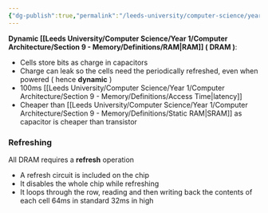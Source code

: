 ```yaml
---
{"dg-publish":true,"permalink":"/leeds-university/computer-science/year-1/computer-architecture/section-9-memory/definitions/dynamic-ram/","tags":["Definition"]}
---
```


**Dynamic [[Leeds University/Computer Science/Year 1/Computer Architecture/Section 9 - Memory/Definitions/RAM\|RAM]] ( DRAM )**:
- Cells store bits as charge in capacitors
- Charge can leak so the cells need the periodically refreshed, even when powered ( hence **dynamic** )
- 100ms [[Leeds University/Computer Science/Year 1/Computer Architecture/Section 9 - Memory/Definitions/Access Time\|latency]]
- Cheaper than [[Leeds University/Computer Science/Year 1/Computer Architecture/Section 9 - Memory/Definitions/Static RAM\|SRAM]] as capacitor is cheaper than transistor
### Refreshing
All DRAM requires a **refresh** operation
- A refresh circuit is included on the chip
- It disables the whole chip while refreshing
- It loops through the row, reading and then writing back the contents of each cell
64ms in standard
32ms in high
